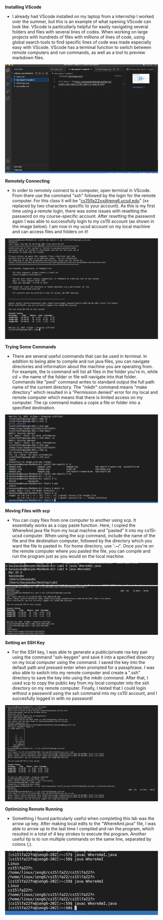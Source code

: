 **Installing VScode**
- I already had VScode installed on my laptop from a internship I worked over the summer, but this is an example of what opening VScode can look like. VScode is particullarly helpful for easily navigating several folders and files with several lines of codes. When working on large projects with hundreds of files with millions of lines of code, using global search tools to find specific lines of code was made especially easy with VScode. VScode has a terminal function to switch between remote computers and run commands, as well as a tool to preview markdown files. 

![Image](Image1.png)



**Remotely Connecting**
- In order to remotely connect to a computer, open terminal in VScode. From there use the command "ssh" followed by the login for the remote computer. For this class it will be "cs15lfa22xx@ieng6.ucsd.edu" (xx replaced by two characters specific to your account). As this is my first time using a remote login, there was some issues with resetting the password on my course-specific account. After resetting the password again I was able to successfully login to my cs15l account (as shown in the image below). I am now in my ucsd account on my local machine and can access files and folders on it! 

![Image](Image2!.png)



**Trying Some Commands**
- There are several useful commands that can be used in terminal. In addition to being able to compile and run java files, you can navigate directories and information about the machine you are operating from. For example, the ls command will list all files in the folder you're in, while cd + the name of the folder or file will navigate into that folder. Commands like "pwd" command writes to standard output the full path name of the current directory. The "mkdir" command means "make directory" which resulted in a "Permission denied" error for my local and remote computer which means that there is limited access on my computer. The cp command makes a copie a file or folder into a specified destination. 

![Image](Image3!!.png)



**Moving Files with scp**
- You can copy files from one computer to another using scp. It essentially works as a copy paste function. Here, I copied the WhereAmI.java file from my local machine and "pasted" it into my cs15l-ucsd computer. When using the scp command, include the name of the file and the destination computer, followed by the directory which you want the file to pasted in. For home directory, use ':~/'. Once you're on the remote computer where you pasted the file, you can compile and run the program just as you would on the local machine. 

![Image](4pic1.png)
![Image](4pic2.png)



**Setting an SSH Key**
- For the SSH key, I was able to generate a public/private rsa key pair using the command "ssh-keygen" and save it into a specified direcotry on my local computer using the command. I saved the key into the default path and pressed enter when prompted for a passphrase. I was also able to switch into my remote computer and create a ".ssh" directory to save the key into using the mkdir command. After that, I used scp to copy the public key from my local computer into the ssh directory on my remote computer. Finally, I tested that I could login without a password using the ssh command into my cs15l account, and I succesfully logged in with no password!

![Image](Image5!!.png)



**Optimizing Remote Running**
- Something I found particularly useful when completing this lab was the arrow up key. After making local edits to the "WhereAmI.java" file, I was able to arrow up to the last time I compiled and ran the program, which resulted in a total of 4 key strokes to execute the program. Another useful tip is to run multiple commands on the same line, separated by colons (;). 

![Image](Image6!.png)